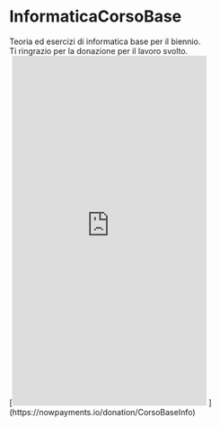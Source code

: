 # InformaticaCorsoBase
Teoria ed esercizi di informatica base per il biennio.  
Ti ringrazio per la donazione per il lavoro svolto.  
[<iframe src="https://nowpayments.io/embeds/donation-widget?api_key=5VXXTXT-P794Y10-HME46AQ-41RDEAQ" width="346" height="623" frameborder="0" scrolling="no" style="overflow-y: hidden;">
</iframe>
](https://nowpayments.io/donation/CorsoBaseInfo)
